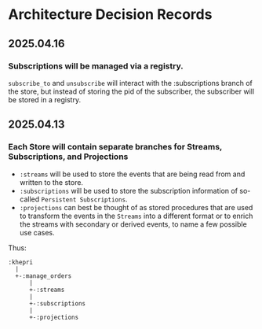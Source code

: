 # Architecture Decision Records

## 2025.04.16

### Subscriptions will be managed via a registry.

`subscribe_to` and `unsubscribe` will interact with the :subscriptions branch of the store, but instead of storing the pid of the subscriber, the subscriber will be stored in a registry.

## 2025.04.13

### Each Store will contain separate branches for Streams, Subscriptions, and Projections

- `:streams` will be used to store the events that are being read from and written to the store.
- `:subscriptions` will be used to store the subscription information of so-called `Persistent Subscriptions`.
- `:projections` can best be thought of as stored procedures that are used to transform the events in the `Streams` into a different format or to enrich the streams with secondary or derived events, to name a few possible use cases.

Thus:

```mono
:khepri
  |
  +-:manage_orders
      |
      +-:streams
      |
      +-:subscriptions
      |
      +-:projections
```

